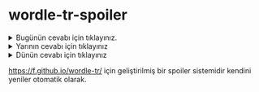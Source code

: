 # wordle-tr-spoiler

<details>
  <summary>Bugünün cevabı için tıklayınız.</summary>
  <br>
    <b> savak </b>
</details>

<details>
  <summary>Yarının cevabı için tıklayınız</summary>
  <br>
   <b> bekçi </b>
</details>

<details>
  <summary>Dünün cevabı için tıklayınız </summary>
  <br>
  <b> robot </b>
</details>

https://f.github.io/wordle-tr/ için geliştirilmiş bir spoiler sistemidir kendini yeniler otomatik olarak.


